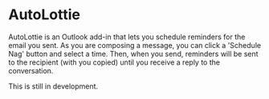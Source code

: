 AutoLottie
========== 

AutoLottie is an Outlook add-in that lets you schedule reminders for the email you sent.  As you are composing a message,
you can click a 'Schedule Nag' button and select a time.  Then, when you send, reminders will be sent to the recipient 
(with you copied) until you receive a reply to the conversation.

This is still in development.
